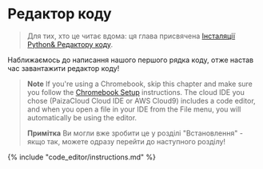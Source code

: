 # Редактор коду

> Для тих, хто це читає вдома: ця глава присвячена [Інсталяції Python& Редактору коду](https://www.youtube.com/watch?v=pVTaqzKZCdA&t=4m43s).

Наближаємось до написання нашого першого рядка коду, отже настав час завантажити редактор коду!

> **Note** If you're using a Chromebook, skip this chapter and make sure you follow the [Chromebook Setup](../chromebook_setup/README.md) instructions. The cloud IDE you chose (PaizaCloud Cloud IDE or AWS Cloud9) includes a code editor, and when you open a file in your IDE from the File menu, you will automatically be using the editor.
> 
> **Примітка** Ви могли вже зробити це у розділі "Встановлення" - якщо так, можете одразу перейти до наступного розділу!

{% include "code_editor/instructions.md" %}